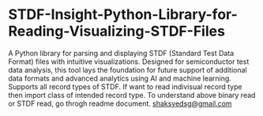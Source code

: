 # STDF-Insight-Python-Library-for-Reading-Visualizing-STDF-Files
A Python library for parsing and displaying STDF (Standard Test Data Format) files with intuitive visualizations. Designed for semiconductor test data analysis, this tool lays the foundation for future support of additional data formats and advanced analytics using AI and machine learning.
Supports all record types of STDF.
If want to read indivisual record type then import class of intended record type.
To understand above binary read or STDF read, go throgh readme document.
shaksyedsg@gmail.com
